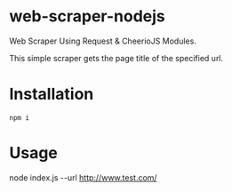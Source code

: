 # web-scraper-nodejs

Web Scraper Using Request &amp; CheerioJS Modules.

This simple scraper gets the page title of the specified url.

# Installation

```
npm i
```

# Usage

node index.js --url http://www.test.com/